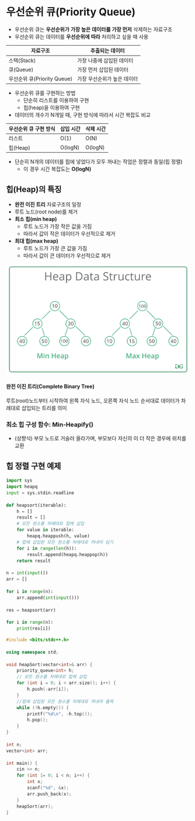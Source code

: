 # 우선순위 큐(Priority Queue)

- 우선순위 큐는 __우선순위가 가장 높은 데이터를 가장 먼저__ 삭제하는 자료구조
- 우선순위 큐는 데이터를 __우선순위에 따라__ 처리하고 싶을 때 사용

| 자료구조                    | 추출되는 데이터             |
| --------------------------- | --------------------------- |
| 스택(Stack)                 | 가장 나중에 삽입된 데이터   |
| 큐(Queue)                   | 가장 먼저 삽입된 데이터     |
| 우선순위 큐(Priority Queue) | 가장 우선순위가 높은 데이터 |



- 우선순위 큐를 구현하는 방법
  - 단순히 리스트를 이용하여 구현
  - 힙(heap)을 이용하여 구현
- 데이터의 개수가 N개일 때, 구현 방식에 따라서 시간 복잡도 비교

| 우선순위 큐 구현 방식 | 삽입 시간 | 삭제 시간 |
| --------------------- | --------- | --------- |
| 리스트                | O(1)      | O(N)      |
| 힙(Heap)              | O(logN)   | O(logN)   |

- 단순히 N개의 데이터를 힙에 넣었다가 모두 꺼내는 작업은 정렬과 동일(힙 정렬)
  - 이 경우 시간 복잡도는 __O(logN)__



## 힙(Heap)의 특징

- __완전 이진 트리__ 자료구조의 일정
- 루트 노드(root node)를 제거
- __최소 힙(min heap)__
  - 루트 노드가 가장 작은 값을 가짐
  - 따라서 값이 작은 데이터가 우선적으로 제거
- __최대 힙(max heap)__
  - 루트 노드가 가장 큰 값을 가짐
  - 따라서 값이 큰 데이터가 우선적으로 제거

![minmaxheap](02.%20%EC%9A%B0%EC%84%A0%EC%88%9C%EC%9C%84%EC%97%90%20%EB%94%B0%EB%9D%BC%20%EB%8D%B0%EC%9D%B4%ED%84%B0%EB%A5%BC%20%EA%BA%BC%EB%82%B4%EB%8A%94%20%EC%9E%90%EB%A3%8C%EA%B5%AC%EC%A1%B0/img.png)



#### 완전 이진 트리(Complete Binary Tree)

루트(root)노드부터 시작하여 왼쪽 자식 노드, 오른쪽 자식 노드 순서대로 데이터가 차례대로 삽입되는 트리를 의미



### 최소 힙 구성 함수: Min-Heapify()

- (상향식) 부모 노드로 거슬러 올라가며, 부모보다 자신의 이 더 작은 경우에 위치를 교환



## 힙 정렬 구현 예제

```python
import sys
import heapq
input = sys.stdin.readline

def heapsort(iterable):
    h = []
    result = []
    # 모든 원소를 차례대로 힙에 삽입
    for value in iterable:
        heapq.heappush(h, value)
    # 힙에 삽입된 모든 원소를 차례대로 꺼내어 담기
    for i in range(len(h)):
        result.append(heapq.heappop(h))
    return result

n = int(input())
arr = []

for i in range(n):
    arr.append(int(input()))
    
res = heapsort(arr)

for i in range(n):
    print(res[i])
```

```c++
#include <bits/stdc++.h>

using namespace std;

void heapSort(vector<int>& arr) {
    priority_queue<int> h;
    // 모든 원소를 차례대로 힙에 삽입
    for (int i = 0; i < arr.size(); i++) {
        h.push(-arr[i]);
    }
    //힙에 삽입된 모든 원소를 차례대로 꺼내어 출력
    while (!h.empty()) {
        printf("%d\n", -h.top());
        h.pop();
    }
}

int n;
vector<int> arr;

int main() {
    cin >> n;
    for (int 1= 0; i < n; i++) {
        int x;
        scanf("%d", &x);
        arr.push_back(x);
    }
    heapSort(arr);
}
```

